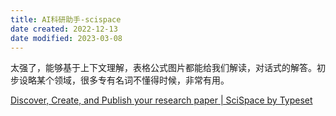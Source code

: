 ```yaml
---
title: AI科研助手-scispace
date created: 2022-12-13
date modified: 2023-03-08
---
```


太强了，能够基于上下文理解，表格公式图片都能给我们解读，对话式的解答。初步设略某个领域，很多专有名词不懂得时候，非常有用。

[Discover, Create, and Publish your research paper | SciSpace by Typeset](https://typeset.io/)
